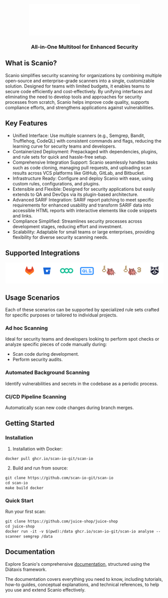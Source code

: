 <p align="center" >
    <picture>
      <img src="assets/text-logo-light.png" height="100" alt="Scanio logo" />
    </picture>
  </a>
</p>
<h3 align="center" >
  All-in-One Multitool for Enhanced Security
</h3>

## What is Scanio?

Scanio simplifies security scanning for organizations by combining multiple open-source and enterprise-grade scanners into a single, customizable solution. Designed for teams with limited budgets, it enables teams to secure code efficiently and cost-effectively. By unifying interfaces and eliminating the need to develop tools and approaches for security processes from scratch, Scanio helps improve code quality, supports compliance efforts, and strengthens applications against vulnerabilities.

## Key Features
- Unified Interface: Use multiple scanners (e.g., Semgrep, Bandit, Trufflehog, CodeQL) with consistent commands and flags, reducing the learning curve for security teams and developers.
- Containerized Deployment: Prepackaged with dependencies, plugins, and rule sets for quick and hassle-free setup.
- Comprehensive Integration Support: Scanio seamlessly handles tasks such as code cloning, managing pull requests, and uploading scan results across VCS platforms like GitHub, GitLab, and Bitbucket.
- Infrastructure Ready: Configure and deploy Scanio with ease, using custom rules, configurations, and plugins.
- Extensible and Flexible: Designed for security applications but easily extends to QA and DevOps via its plugin-based architecture.
- Advanced SARIF Integration: SARIF report patching to meet specific requirements for enhanced usability and transform SARIF data into accessible HTML reports with interactive elements like code snippets and links.
- Compliance Simplified: Streamlines security processes across development stages, reducing effort and investment.
- Scalability: Adaptable for small teams or large enterprises, providing flexibility for diverse security scanning needs.

## Supported Integrations 

<div align="center">
  <img src="assets/Integrations.svg">
</div>

## Usage Scenarios
Each of these scenarios can be supported by specialized rule sets crafted for specific purposes or tailored to individual projects.

### Ad hoc Scanning
Ideal for security teams and developers looking to perform spot checks or analyze specific pieces of code manually during:
- Scan code during development.
- Perform security audits.

### Automated Background Scanning 
Identify vulnerabilities and secrets in the codebase as a periodic process.

### CI/CD Pipeline Scanning
Automatically scan new code changes during branch merges.

## Getting Started
### Installation
1) Installation with Docker:
```
docker pull ghcr.io/scan-io-git/scan-io   
```

2) Build and run from source:
```
git clone https://github.com/scan-io-git/scan-io
cd scan-io
make build docker
```

### Quick Start
Run your first scan:
```
git clone https://github.com/juice-shop/juice-shop
cd juice-shop
docker run -it -v $(pwd):/data ghcr.io/scan-io-git/scan-io analyse --scanner semgrep /data
```

## Documentation
Explore Scanio's comprehensive [documentation](docs/README.md), structured using the Diátaxis framework.  

The documentation covers everything you need to know, including tutorials, how-to guides, conceptual explanations, and technical references, to help you use and extend Scanio effectively.
